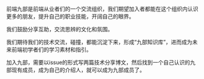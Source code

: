 
前端九部是前端从业者们的一个交流组织，我们期望加入者都能在这个组织内认识更多的朋友，提升自己的职业技能，开阔自己的眼界。


我们鼓励分享互助，交流思辨的文化和氛围。


我们期待我们的技术交流，碰撞，都能沉淀下来，形成“九部知识库”，进而成为未来前端初学者们的学习素材和指引。


加入九部，需要以issue的形式写两篇技术分享博文，然后找到一个自己认识的九部现有成员，成为自己的介绍人，就可以成为九部成员了。


